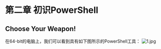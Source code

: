 # 第二章 初识PowerShell
## Choose Your Weapon!
在64-bit的电脑上，我们可以看到具有如下图所示的PowerShell工具：
![1.jpg](https://github.com/poetlife/LearnPowershell/pics/2_1.jpg)
